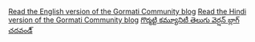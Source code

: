 

[Read the English version of the Gormati Community 
blog](docs/gormati_blog_en.html)
[Read the Hindi version of the Gormati Community 
blog](docs/gormati_blog_hi.html)
[గొర్మట్టి కమ్యూనిటీ తెలుగు వెర్షన్ బ్లాగ్ చదవండి్](docs/gormati_blog_te.html)

